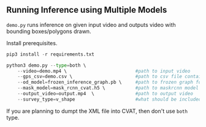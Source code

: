 ## Running Inference using Multiple Models

`demo.py` runs inference on given input video and outputs video with bounding boxes/polygons drawn.

Install prerequisites.
```python
pip3 install -r requirements.txt
```

```python
python3 demo.py --type=both \ 
    --video=demo.mp4 \                         #path to input video
    --gps_csv=demo.csv \                       #path to csv file containing gps data
    --od_model=frozen_inference_graph.pb \     #path to frozen graph for object detection
    --mask_model=mask_rcnn_cvat.h5 \           #path to maskrcnn model
    --output_video=output.mp4  \               #path to output video
    --survey_type=v_shape                      #what should be included in the outputted geojson file
```

If you are planning to dumpt the XML file into CVAT, then don't use `both` type.